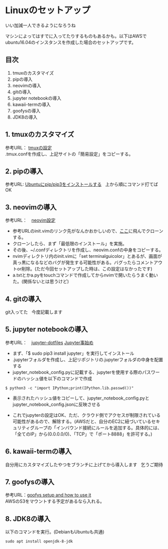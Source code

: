 # Linuxのセットアップ  
いい加減一人できるようになろうね  

マシンによってはすでに入ってたりするものもあるかも。以下はAWSでubuntu16.04のインスタンスを作成した場合のセットアップです。  

## 目次  
1. tmuxのカスタマイズ  
2. pipの導入  
3. neovimの導入  
4. gitの導入  
5. jupyter notebookの導入  
6. kawaii-termの導入  
7. goofysの導入  
8. JDK8の導入  

## 1. tmuxのカスタマイズ  
参考URL： [tmuxの設定](https://gink03.github.io/tmux/)  
.tmux.confを作成し、上記サイトの「簡易設定」をコピーする。  

## 2. pipの導入  
参考URL: [Ubuntuにpip/pip3をインストールする](http://pcl.solima.net/pyblog/archives/57)  
上から順にコマンド打てばOK  

## 3. neovimの導入  
参考URL：　[neovim設定](https://gink03.github.io/neovim/)  
- 参考URLのinit.vimのリンク先がなんかおかしいので、[ここ](https://bitbucket.org/nardtree/neovim.conf)に飛んでクローンする。  
- クローンしたら、まず「最低限のインストール」を実施。  
- その後、~/.confディレクトリを作成し、neovim.confの中身をコピーする。  
- nvimディレクトリ内のinit.vimに「set terminalguicolor」とあるが、画面が真っ黒になるなどのバグが発生する可能性がある。バグったらコメントアウトor削除。(ただ今回セットアップした時は、この設定はなかったです)  
- a.txtとかa.pyをtouchコマンドで作成してからnvimで開いたらうまく動いた。(関係ないとは思うけど)  

## 4. gitの導入  
git入ってた  
今度記載します  

## 5. jupyter notebookの導入  
参考URL：　[jupyter-dotfiles](https://github.com/GINK03/jupyter-dotfiles) [Jupyter事始め](https://qiita.com/taka4sato/items/2c3397ff34c440044978)  

- まず、「$ sudo pip3 install jupyter」を実行してインストール  
- .jupyterフォルダを作成し、上記リポジトリの.jupyterフォルダの中身を配置する  
- jupyter_notebook_config.pyに記載する、jupyterを使用する際のパスワードのハッシュ値を以下のコマンドで作成  
```
$ python3 -c "import IPython;print(IPython.lib.passwd())"
```
- 表示されたハッシュ値をコピーして、jupyter_notebook_config.pyとjupyter_notebook_config.jsonに反映させる  

- これでjupyterの設定はOK、ただ、クラウド側でアクセスが制限されている可能性があるので、解除する。(AWSだと、自分のEC2に紐づいているセキュリティグループの「インバウンド接続にルールを追加する。具体的には、「全てのIP」から(0.0.0.0/0)、「TCP」で「ポート8888」を許可する。)  

## 6. kawaii-termの導入  
自分用にカスタマイズしたやつをブランチに上げてから導入します  
乞うご期待  

## 7. goofysの導入  
参考URL：[goofys setup and how to use it](https://gink03.github.io/goofys/)  
AWSのS3をマウントする予定があるなら入れる。    

## 8. JDK8の導入  
以下のコマンドを実行。(DebianもUbuntuも共通)  
```
sudo apt install openjdk-8-jdk
```

